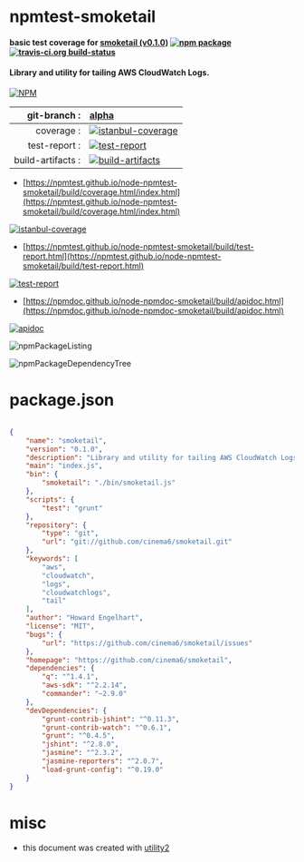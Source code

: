 # npmtest-smoketail

#### basic test coverage for  [smoketail (v0.1.0)](https://github.com/cinema6/smoketail)  [![npm package](https://img.shields.io/npm/v/npmtest-smoketail.svg?style=flat-square)](https://www.npmjs.org/package/npmtest-smoketail) [![travis-ci.org build-status](https://api.travis-ci.org/npmtest/node-npmtest-smoketail.svg)](https://travis-ci.org/npmtest/node-npmtest-smoketail)

#### Library and utility for tailing AWS CloudWatch Logs.

[![NPM](https://nodei.co/npm/smoketail.png?downloads=true&downloadRank=true&stars=true)](https://www.npmjs.com/package/smoketail)

| git-branch : | [alpha](https://github.com/npmtest/node-npmtest-smoketail/tree/alpha)|
|--:|:--|
| coverage : | [![istanbul-coverage](https://npmtest.github.io/node-npmtest-smoketail/build/coverage.badge.svg)](https://npmtest.github.io/node-npmtest-smoketail/build/coverage.html/index.html)|
| test-report : | [![test-report](https://npmtest.github.io/node-npmtest-smoketail/build/test-report.badge.svg)](https://npmtest.github.io/node-npmtest-smoketail/build/test-report.html)|
| build-artifacts : | [![build-artifacts](https://npmtest.github.io/node-npmtest-smoketail/glyphicons_144_folder_open.png)](https://github.com/npmtest/node-npmtest-smoketail/tree/gh-pages/build)|

- [https://npmtest.github.io/node-npmtest-smoketail/build/coverage.html/index.html](https://npmtest.github.io/node-npmtest-smoketail/build/coverage.html/index.html)

[![istanbul-coverage](https://npmtest.github.io/node-npmtest-smoketail/build/screenCapture.buildCi.browser.%252Ftmp%252Fbuild%252Fcoverage.lib.html.png)](https://npmtest.github.io/node-npmtest-smoketail/build/coverage.html/index.html)

- [https://npmtest.github.io/node-npmtest-smoketail/build/test-report.html](https://npmtest.github.io/node-npmtest-smoketail/build/test-report.html)

[![test-report](https://npmtest.github.io/node-npmtest-smoketail/build/screenCapture.buildCi.browser.%252Ftmp%252Fbuild%252Ftest-report.html.png)](https://npmtest.github.io/node-npmtest-smoketail/build/test-report.html)

- [https://npmdoc.github.io/node-npmdoc-smoketail/build/apidoc.html](https://npmdoc.github.io/node-npmdoc-smoketail/build/apidoc.html)

[![apidoc](https://npmdoc.github.io/node-npmdoc-smoketail/build/screenCapture.buildCi.browser.%252Ftmp%252Fbuild%252Fapidoc.html.png)](https://npmdoc.github.io/node-npmdoc-smoketail/build/apidoc.html)

![npmPackageListing](https://npmtest.github.io/node-npmtest-smoketail/build/screenCapture.npmPackageListing.svg)

![npmPackageDependencyTree](https://npmtest.github.io/node-npmtest-smoketail/build/screenCapture.npmPackageDependencyTree.svg)



# package.json

```json

{
    "name": "smoketail",
    "version": "0.1.0",
    "description": "Library and utility for tailing AWS CloudWatch Logs.",
    "main": "index.js",
    "bin": {
        "smoketail": "./bin/smoketail.js"
    },
    "scripts": {
        "test": "grunt"
    },
    "repository": {
        "type": "git",
        "url": "git://github.com/cinema6/smoketail.git"
    },
    "keywords": [
        "aws",
        "cloudwatch",
        "logs",
        "cloudwatchlogs",
        "tail"
    ],
    "author": "Howard Engelhart",
    "license": "MIT",
    "bugs": {
        "url": "https://github.com/cinema6/smoketail/issues"
    },
    "homepage": "https://github.com/cinema6/smoketail",
    "dependencies": {
        "q": "^1.4.1",
        "aws-sdk": "^2.2.14",
        "commander": "~2.9.0"
    },
    "devDependencies": {
        "grunt-contrib-jshint": "^0.11.3",
        "grunt-contrib-watch": "^0.6.1",
        "grunt": "^0.4.5",
        "jshint": "^2.8.0",
        "jasmine": "^2.3.2",
        "jasmine-reporters": "^2.0.7",
        "load-grunt-config": "^0.19.0"
    }
}
```



# misc
- this document was created with [utility2](https://github.com/kaizhu256/node-utility2)
